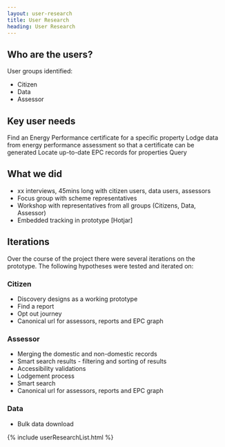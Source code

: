 ```yaml
---
layout: user-research
title: User Research
heading: User Research
---
```


## Who are the users?
User groups identified:
* Citizen 
* Data 
* Assessor

## Key user needs
Find an Energy Performance certificate for a specific property
Lodge data from energy performance assessment so that a certificate can be generated
Locate up-to-date EPC records for properties
Query 

## What we did
* xx interviews, 45mins long with citizen users, data users, assessors
* Focus group with scheme representatives
* Workshop with representatives from all groups (Citizens, Data, Assessor)
* Embedded tracking in prototype [Hotjar]

## Iterations
Over the course of the project there were several iterations on the prototype. The following hypotheses were tested and iterated on:

### Citizen
* Discovery designs as a working prototype
* Find a report
* Opt out journey
* Canonical url for assessors, reports and EPC graph 

### Assessor
* Merging the domestic and non-domestic records
* Smart search results - filtering and sorting of results
* Accessibility validations
* Lodgement process
* Smart search 
* Canonical url for assessors, reports and EPC graph 

### Data 
* Bulk data download


{% include userResearchList.html %}





